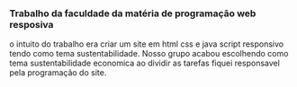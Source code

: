 ### Trabalho da faculdade da matéria de programação web resposiva

o intuito do trabalho era criar um site em html css e java script responsivo tendo como tema sustentabilidade.
Nosso grupo acabou escolhendo como tema sustentabilidade economica
ao dividir as tarefas fiquei responsavel pela programação do site.
